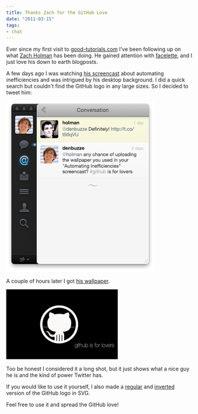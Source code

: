 ```yaml
---
title: Thanks Zach for the GitHub Love
date: "2011-03-15"
tags:
- chat
---
```


Ever since my first visit to [good-tutorials.com](http://good-tutorials.com) I've been following up on what [Zach Holman](https://zachholman.com/) has been doing. He gained attention with [facelette](https://facelette.com/), and I just love his down to earth blogposts.

A few days ago I was watching [his screencast](https://zachholman.com/2011/01/automating-inefficiencies/) about automating inefficiencies and was intrigued by his desktop background. I did a quick search but couldn't find the GitHub logo in any large sizes. So I decided to tweet him:

![Twitter conversation with Zach Holman](./2011-03-15-twitter_conversation.png)

A couple of hours later I got [his wallpaper](http://f.cl.ly/items/0k0q2I433M1u0M292S24/octowhite.png).

[![Github Wallpaper](./2011-03-15-github_wallpaper.png)](http://f.cl.ly/items/0k0q2I433M1u0M292S24/octowhite.png)

Too be honest I considered it a long shot, but it just shows what a nice guy he is and the kind of power Twitter has.

If you would like to use it yourself, I also made a [regular](https://cl.ly/0W3V280r0b2D2Q0z171F) and [inverted](https://cl.ly/1P18460E0d0Q2f2C3g1e) version of the GitHub logo in SVG.

Feel free to use it and spread the GitHub love!
